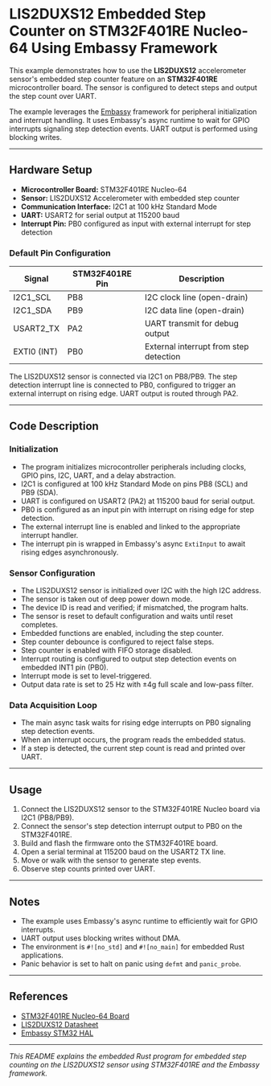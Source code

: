 # LIS2DUXS12 Embedded Step Counter on STM32F401RE Nucleo-64 Using Embassy Framework

This example demonstrates how to use the **LIS2DUXS12** accelerometer sensor's embedded step counter feature on an **STM32F401RE** microcontroller board. The sensor is configured to detect steps and output the step count over UART.

The example leverages the [Embassy](https://embassy.dev/) framework for peripheral initialization and interrupt handling. It uses Embassy's async runtime to wait for GPIO interrupts signaling step detection events. UART output is performed using blocking writes.

---

## Hardware Setup

- **Microcontroller Board:** STM32F401RE Nucleo-64
- **Sensor:** LIS2DUXS12 Accelerometer with embedded step counter
- **Communication Interface:** I2C1 at 100 kHz Standard Mode
- **UART:** USART2 for serial output at 115200 baud
- **Interrupt Pin:** PB0 configured as input with external interrupt for step detection

### Default Pin Configuration

| Signal       | STM32F401RE Pin | Description                      |
|--------------|-----------------|---------------------------------|
| I2C1_SCL     | PB8             | I2C clock line (open-drain)     |
| I2C1_SDA     | PB9             | I2C data line (open-drain)      |
| USART2_TX    | PA2             | UART transmit for debug output  |
| EXTI0 (INT)  | PB0             | External interrupt from step detection |

The LIS2DUXS12 sensor is connected via I2C1 on PB8/PB9. The step detection interrupt line is connected to PB0, configured to trigger an external interrupt on rising edge. UART output is routed through PA2.

---

## Code Description

### Initialization

- The program initializes microcontroller peripherals including clocks, GPIO pins, I2C, UART, and a delay abstraction.
- I2C1 is configured at 100 kHz Standard Mode on pins PB8 (SCL) and PB9 (SDA).
- UART is configured on USART2 (PA2) at 115200 baud for serial output.
- PB0 is configured as an input pin with interrupt on rising edge for step detection.
- The external interrupt line is enabled and linked to the appropriate interrupt handler.
- The interrupt pin is wrapped in Embassy's async `ExtiInput` to await rising edges asynchronously.

### Sensor Configuration

- The LIS2DUXS12 sensor is initialized over I2C with the high I2C address.
- The sensor is taken out of deep power down mode.
- The device ID is read and verified; if mismatched, the program halts.
- The sensor is reset to default configuration and waits until reset completes.
- Embedded functions are enabled, including the step counter.
- Step counter debounce is configured to reject false steps.
- Step counter is enabled with FIFO storage disabled.
- Interrupt routing is configured to output step detection events on embedded INT1 pin (PB0).
- Interrupt mode is set to level-triggered.
- Output data rate is set to 25 Hz with ±4g full scale and low-pass filter.

### Data Acquisition Loop

- The main async task waits for rising edge interrupts on PB0 signaling step detection events.
- When an interrupt occurs, the program reads the embedded status.
- If a step is detected, the current step count is read and printed over UART.

---

## Usage

1. Connect the LIS2DUXS12 sensor to the STM32F401RE Nucleo board via I2C1 (PB8/PB9).
2. Connect the sensor's step detection interrupt output to PB0 on the STM32F401RE.
3. Build and flash the firmware onto the STM32F401RE board.
4. Open a serial terminal at 115200 baud on the USART2 TX line.
5. Move or walk with the sensor to generate step events.
6. Observe step counts printed over UART.

---

## Notes

- The example uses Embassy's async runtime to efficiently wait for GPIO interrupts.
- UART output uses blocking writes without DMA.
- The environment is `#![no_std]` and `#![no_main]` for embedded Rust applications.
- Panic behavior is set to halt on panic using `defmt` and `panic_probe`.

---

## References

- [STM32F401RE Nucleo-64 Board](https://www.st.com/en/evaluation-tools/nucleo-f401re.html)
- [LIS2DUXS12 Datasheet](https://www.st.com/resource/en/datasheet/lis2duxs12.pdf)
- [Embassy STM32 HAL](https://docs.rs/embassy-stm32)

---

*This README explains the embedded Rust program for embedded step counting on the LIS2DUXS12 sensor using STM32F401RE and the Embassy framework.*
